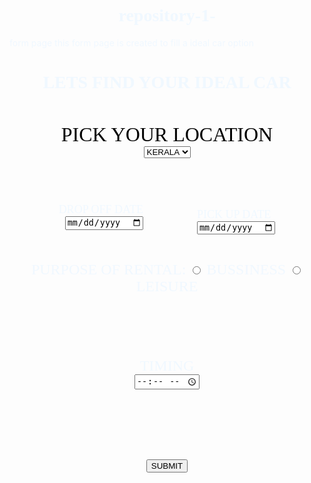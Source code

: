 # repository-1-
form page
this form page is created to fill a ideal car option 
<!DOCTYPE html>
<html>
  <style>
    body {
      background-image: url('https://wallpaperaccess.com/full/239663.jpg');
      background-repeat: no-repeat;
      background-size: cover;
      color: aliceblue;
      width: 98%;
    }
    .a {
      align-items: center;
      font-family: 'Times New Roman', Times, serif;
      font-size: xx-large;
      text-align: center;
      padding-top: 30px;
      color: black;
    }
    .b {
      font-family: 'Times New Roman', Times, serif;
      font-size: large;
      color: aliceblue;
      padding-left: 300px;
      padding-top: 80px;
    }
    .c {
      font-family: 'Times New Roman', Times, serif;
      text-align: right;
      font-size: large;
      color: aliceblue;
      padding-right: 300px;
      padding-top: 0px;
      position: relative;
      top: -50px;
      left: 10px;
    }
    .d {
      font-family: 'Times New Roman', Times, serif;
      text-align: center;
      font-size: x-large;
      color: aliceblue;
      padding: left 50px;
    }
    .e {
      font-family: 'Times New Roman', Times, serif;
      text-align: center;
      font-size: x-large;
      color: aliceblue;
      padding-top: 100px;
    }
    .f {
      font-family: 'Times New Roman', Times, serif;
      text-align: center;
      font-size: xx-large;
      color: aliceblue;
      padding-top: 112px;
      size: 50px;
    }
    h1 {
      font-family: 'Times New Roman', Times, serif;
      text-align: center;
    }
  </style>
  <body>
    <h1>LETS FIND YOUR IDEAL CAR</h1>
    <div class="a">
      <label for="PICK UP LOCATION">PICK YOUR LOCATION</label><br />
      <select name="LOCATIONS" id="STATES">
        <option value="KERALA">KERALA</option>
        <option value="DELHI">DELHI</option>
        <option value="PUNJAB">PUNJAB</option>
        <option value="UP">UP</option>
      </select>
    </div>
    <div class="b">
      <label for="PICK UP DATE">PICK UP DATE</label><br />
      <input type="date" id="PICK UP DATE" name="PICK UP DATE" /><br />
    </div>
    <div class="c">
      <label for="DROP OFF DATE">DROP OFF DATE</label><br />
      <input type="date" id="DROP OF DATE" name="DROP OF DATE" />
    </div>
    <div class="d">
      <label for="PURPOSE OF RENTAL">PURPOSE OF RENTAL:</label>
      <input type="radio" id="BUSSINESS" name="PURPOSE" value="BUSSINESS" />
      <label for="BUSSINESS">BUSSINESS</label>
      <input type="radio" id="LEISURE" name="PURPOSE" value="LEISURE" />
      <label for="LEISURE">LEISURE</label>
    </div>
    <div class="e">
      <label for="TIMING">TIMING</label><br />
      <input type="time" id="TIMING" name="TIMING" />
    </div>
    <div class="f">
      <input type="submit" value="SUBMIT" />
    </div>
  </body>
</html>
